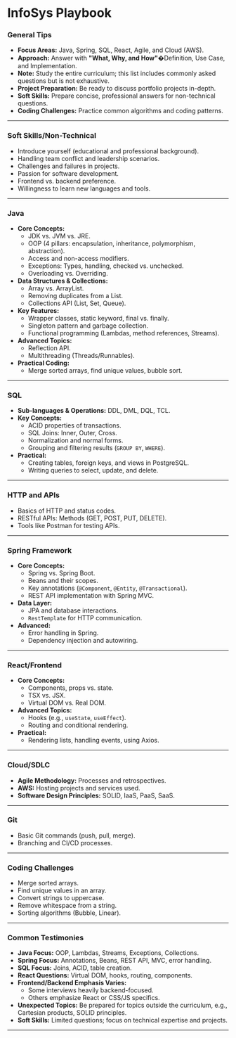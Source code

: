 # InfoSys Playbook

### **General Tips**
- **Focus Areas:** Java, Spring, SQL, React, Agile, and Cloud (AWS).
- **Approach:** Answer with **"What, Why, and How"**�Definition, Use Case, and Implementation.
- **Note:** Study the entire curriculum; this list includes commonly asked questions but is not exhaustive.
- **Project Preparation:** Be ready to discuss portfolio projects in-depth.
- **Soft Skills:** Prepare concise, professional answers for non-technical questions.
- **Coding Challenges:** Practice common algorithms and coding patterns.

---

### **Soft Skills/Non-Technical**
- Introduce yourself (educational and professional background).
- Handling team conflict and leadership scenarios.
- Challenges and failures in projects.
- Passion for software development.
- Frontend vs. backend preference.
- Willingness to learn new languages and tools.

---

### **Java**
- **Core Concepts:**
  - JDK vs. JVM vs. JRE.
  - OOP (4 pillars: encapsulation, inheritance, polymorphism, abstraction).
  - Access and non-access modifiers.
  - Exceptions: Types, handling, checked vs. unchecked.
  - Overloading vs. Overriding.
- **Data Structures & Collections:**
  - Array vs. ArrayList.
  - Removing duplicates from a List.
  - Collections API (List, Set, Queue).
- **Key Features:**
  - Wrapper classes, static keyword, final vs. finally.
  - Singleton pattern and garbage collection.
  - Functional programming (Lambdas, method references, Streams).
- **Advanced Topics:**
  - Reflection API.
  - Multithreading (Threads/Runnables).
- **Practical Coding:** 
  - Merge sorted arrays, find unique values, bubble sort.

---

### **SQL**
- **Sub-languages & Operations:** DDL, DML, DQL, TCL.
- **Key Concepts:**
  - ACID properties of transactions.
  - SQL Joins: Inner, Outer, Cross.
  - Normalization and normal forms.
  - Grouping and filtering results (`GROUP BY`, `WHERE`).
- **Practical:**
  - Creating tables, foreign keys, and views in PostgreSQL.
  - Writing queries to select, update, and delete.

---

### **HTTP and APIs**
- Basics of HTTP and status codes.
- RESTful APIs: Methods (GET, POST, PUT, DELETE).
- Tools like Postman for testing APIs.

---

### **Spring Framework**
- **Core Concepts:**
  - Spring vs. Spring Boot.
  - Beans and their scopes.
  - Key annotations (`@Component`, `@Entity`, `@Transactional`).
  - REST API implementation with Spring MVC.
- **Data Layer:**
  - JPA and database interactions.
  - `RestTemplate` for HTTP communication.
- **Advanced:**
  - Error handling in Spring.
  - Dependency injection and autowiring.

---

### **React/Frontend**
- **Core Concepts:**
  - Components, props vs. state.
  - TSX vs. JSX.
  - Virtual DOM vs. Real DOM.
- **Advanced Topics:**
  - Hooks (e.g., `useState`, `useEffect`).
  - Routing and conditional rendering.
- **Practical:**
  - Rendering lists, handling events, using Axios.

---

### **Cloud/SDLC**
- **Agile Methodology:** Processes and retrospectives.
- **AWS:** Hosting projects and services used.
- **Software Design Principles:** SOLID, IaaS, PaaS, SaaS.

---

### **Git**
- Basic Git commands (push, pull, merge).
- Branching and CI/CD processes.

---

### **Coding Challenges**
- Merge sorted arrays.
- Find unique values in an array.
- Convert strings to uppercase.
- Remove whitespace from a string.
- Sorting algorithms (Bubble, Linear).

---

### **Common Testimonies**
- **Java Focus:** OOP, Lambdas, Streams, Exceptions, Collections.
- **Spring Focus:** Annotations, Beans, REST API, MVC, error handling.
- **SQL Focus:** Joins, ACID, table creation.
- **React Questions:** Virtual DOM, hooks, routing, components.
- **Frontend/Backend Emphasis Varies:**
  - Some interviews heavily backend-focused.
  - Others emphasize React or CSS/JS specifics.
- **Unexpected Topics:** Be prepared for topics outside the curriculum, e.g., Cartesian products, SOLID principles.
- **Soft Skills:** Limited questions; focus on technical expertise and projects.

---